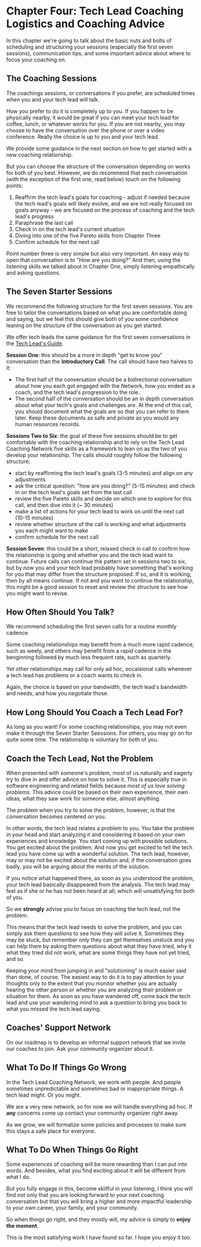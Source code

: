 # Chapter Four: Tech Lead Coaching Logistics and Coaching Advice

In this chapter we're going to talk about the basic nuts and bolts of scheduling and structuring your sessions (especially the first seven sessions), communication tips, and some important advice about where to focus your coaching on.

## The Coaching Sessions

The coachings sessions, or conversations if you prefer, are scheduled times when you and your tech lead will talk. 

How you prefer to do it is completely up to you. If you happen to be physically nearby, it would be great if you can meet your tech lead for coffee, lunch, or whatever works for you. If you are not nearby, you may choose to have the conversation over the phone or over a video conference. Really the choice is up to you and your tech lead.

We provide some guidance in the next section on how to get started with a new coaching relationship.

But you can choose the structure of the conversation depending on works for both of you best. However, we do recommend that each conversation (with the exception of the first one, read below) touch on the following points:

1. Reaffirm the tech lead's goals for coaching - adjust if needed because the tech lead's goals will likely evolve, and we are not really focused on goals anyway - we are focused on the process of coaching and the tech lead's progress
2. Paraphrase the last call
3. Check in on the tech lead's current situation
4. Diving into one of the five Pareto skills from Chapter Three
5. Confirm schedule for the next call

Point number three is very simple but also very important. An easy way to open that conversation is to "How are you doing?" And then, using the listening skills we talked about in Chapter One, simply listening empathically and asking questions.

## The Seven Starter Sessions

We recommend the following structure for the first seven sessions. You are free to tailor the conversations based on what you are comfortable doing and saying, but we feel this should give both of you some confidence leaning on the structure of the conversation as you get started.

We offer tech leads the same guidance for the first seven conversations in the [Tech Lead's Guide](../tech-leads).

**Session One**: this should be a more in depth "get to know you" conversation than the **Introductory Call**. The call should have two halves to it:
* The first half of the conversation should be a bidirectional conversation about how you each got engaged with the Network, how you ended as a coach, and the tech lead's progression to the role. 
* The second half of the conversation should be an in depth conversation about what your tech's goals and challenges are.
At the end of this call, you should document what the goals are so that you can refer to them later. Keep these documents as safe and private as you would any human resources records.

**Sessions Two to Six**: the goal of these five sessions should be to get comfortable with the coaching relationship and to rely on the Tech Lead Coaching Network five skills as a framework to lean on as the two of you develop your relationship. The calls should roughly follow the following structure:
* start by reaffirming the tech lead's goals (3-5 minutes) and align on any adjustments
* ask the critical question: "how are you doing?" (5-15 minutes) and check in on the tech lead's goals set from the last call
* review the five Pareto skills and decide on which one to explore for this call, and then dive into it (~ 30 minutes)
* make a list of actions for your tech lead to work on until the next call (10-15 minutes)
* review whether structure of the call is working and what adjustments you each might want to make
* confirm schedule for the next call

**Session Seven**: this could be a short, relaxed check in call to confirm how the relationship is going and whether you and the tech lead want to continue. Future calls can continue the pattern set in sessions two to six, but by now you and your tech lead probably have something that's working for you that may differ from the structure proposed. If so, and it is working, then by all means continue. If not and you want to continue the relationship, this might be a good session to reset and review the structure to see how you might want to revise.

## How Often Should You Talk?

We recommend scheduling the first seven calls for a routine monthly cadence. 

Some coaching relationships may benefit from a much more rapid cadence, such as weely, and others may benefit from a rapid cadence in the benginning followed by much less frequent rate, such as quarterly.

Yet other relationships may call for only ad hoc, occaisional calls whenever a tech lead has problems or a coach wants to check in. 

Again, the choice is based on your bandwidth, the tech lead's bandwidth and needs, and how you negotiate those.

## How Long Should You Coach a Tech Lead For?

As long as you want! For some coaching relationships, you may not even make it through the Seven Starter Seessions. For others, you may go on for quite some time. The relationship is voluntary for both of you.

## Coach the Tech Lead, Not the Problem

When presented with someone's problem, most of us naturally and eagerly try to dive in and offer advice on how to solve it. This is especially true in software engineering and related fields because *most of us love solving problems*. This advice could be based on their own experience, their own ideas, what they saw work for someone else, almost anything.

The problem when you try to solve the problem, however, is that the conversation becomes centered on you.

In other words, the tech lead relates a problem to you. You take the problem in your head and start analyzing it and considering it based on your own experiences and knowledge. You start coming up with possible solutions. You get excited about the problem. And now you get excited to tell the tech lead you have come up with a wonderful solution. The tech lead, however, may or may not be excited about the solution and, if the conversation goes badly, you will be arguing about the merits of the solution.

If you notice what happened there, as soon as you understood the problem, your tech lead basically disappeared from the analysis. The tech lead may feel as if she or he has not been heard at all, which will unsatisfying for both of you.

So we **strongly** advise you to focus on coaching the tech lead, not the problem. 

This means that the tech lead needs to solve the problem, and you can simply ask them questions to see how they will solve it. Sometimes they may be stuck, but remember only they can get themselves unstuck and you can help them by asking them questions about what they have tried, why it what they tried did not work, what are some things they have not yet tried, and so. 

Keeping your mind from jumping in and "solutioning" is much easier said than done, of course. The easiest way to do it is to pay attention to your thoughts only to the extent that you monitor whether you are actually hearing the other person or whether you are analyzing their problem or situation for them. As soon as you have wandered off, come back the tech lead and use your wandering mind to ask a question to bring you back to what you missed the tech lead saying.

## Coaches' Support Network

On our roadmap is to develop an informal support network that we invite our coaches to join. Ask your community organizer about it.

## What To Do If Things Go Wrong

In the Tech Lead Coaching Network, we work with people. And people sometimes unpredictable and sometimes bad or inappropriate things. A tech lead might. Or you might.

We are a very new network, so for now we will handle everything ad hoc. If **any** concerns come up contact your community organizer right away.

As we grow, we will formalize some policies and processes to make sure this stays a safe place for everyone.

## What To Do When Things Go Right

Some experiences of coaching will be more rewarding than I can put into words. And besides, what you find exciting about it will be different from what I do.

But you fully engage in this, become skillful in your listening, I think you will find not only that you are looking forward to your next coaching conversation but that you will bring a higher and more impactful leadership to your own career, your family, and your community.

So when things go right, and they mostly will, my advice is simply to **enjoy the moment**. 

This is the most satisfying work I have found so far. I hope you enjoy it too.

